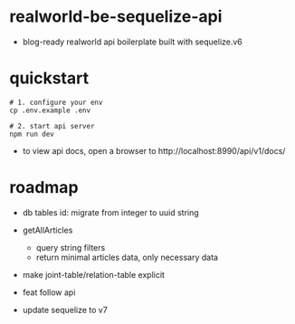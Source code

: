 # realworld-be-sequelize-api
- blog-ready realworld api boilerplate built with sequelize.v6
# quickstart

```shell
# 1. configure your env
cp .env.example .env

# 2. start api server
npm run dev
```

- to view api docs, open a browser to http://localhost:8990/api/v1/docs/
# roadmap
- db tables id: migrate from integer to uuid string

- getAllArticles
  - query string filters
  - return minimal articles data, only necessary data

- make joint-table/relation-table explicit

- feat follow api

- update sequelize to v7
